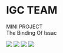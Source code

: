 IGC TEAM
=============
MINI PROJECT
<br>
The Binding Of Issac 

<img src="https://github-readme-stats.vercel.app/api?username=kaffu0424">
<img src="https://github-readme-stats.vercel.app/api?username=binanuku">
<img src="https://github-readme-stats.vercel.app/api?username=churush912837465">
<img src="https://github-readme-stats.vercel.app/api?username=Dayoeyo">
